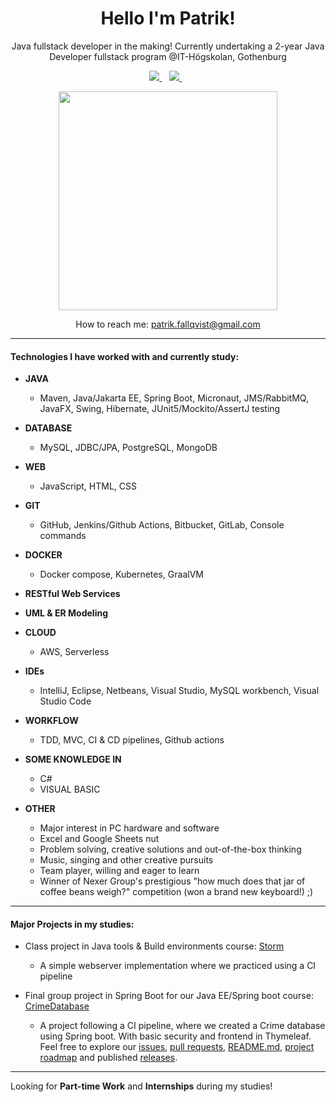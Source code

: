<h1 align='center'>
  Hello I'm Patrik!
</h1>

<p align='center'>
Java fullstack developer in the making!
Currently undertaking a 2-year Java Developer fullstack program @IT-Högskolan, Gothenburg
</p>
 
<p align='center'>
  <a href="https://www.linkedin.com/in/patrik-fallqvist/">
    <img src="https://img.shields.io/badge/linkedin-%230077B5.svg?&style=for-the-badge&logo=linkedin&logoColor=white" />
  </a>&nbsp;&nbsp;
  <a href='mailto:patrik.fallqvist@gmail.com'>
    <img src="https://img.shields.io/badge/Gmail-D14836?style=for-the-badge&logo=gmail&logoColor=white" />
  </a>&nbsp;&nbsp;
</p>
  
<p align='center'>
  <a href="#"><img src="https://github-readme-stats.vercel.app/api?username=lordrekishi&show_icons=true&count_private=true&theme=dark" width="350"></a>
</p>

<p align='center'>
How to reach me: <a href='mailto:patrik.fallqvist@gmail.com'>patrik.fallqvist@gmail.com</a>
</p>

---

#### Technologies I have worked with and currently study:

- **JAVA**
  - Maven, Java/Jakarta EE, Spring Boot, Micronaut, JMS/RabbitMQ, JavaFX, Swing, Hibernate, JUnit5/Mockito/AssertJ testing

- **DATABASE**
  - MySQL, JDBC/JPA, PostgreSQL, MongoDB

- **WEB**
  - JavaScript, HTML, CSS

- **GIT**
  - GitHub, Jenkins/Github Actions, Bitbucket, GitLab, Console commands

- **DOCKER**
  - Docker compose, Kubernetes, GraalVM

- **RESTful Web Services**

- **UML & ER Modeling**

- **CLOUD**
  - AWS, Serverless

- **IDEs**
  - IntelliJ, Eclipse, Netbeans, Visual Studio, MySQL workbench, Visual Studio Code

- **WORKFLOW**
  - TDD, MVC, CI & CD pipelines, Github actions

- **SOME KNOWLEDGE IN**
  - C#
  - VISUAL BASIC

- **OTHER**
  - Major interest in PC hardware and software
  - Excel and Google Sheets nut
  - Problem solving, creative solutions and out-of-the-box thinking
  - Music, singing and other creative pursuits
  - Team player, willing and eager to learn
  - Winner of Nexer Group's prestigious "how much does that jar of coffee beans weigh?" competition (won a brand new keyboard!) ;)

---

#### Major Projects in my studies:
- Class project in Java tools & Build environments course: [Storm](https://github.com/fungover/storm)
  - A simple webserver implementation where we practiced using a CI pipeline

- Final group project in Spring Boot for our Java EE/Spring boot course: [CrimeDatabase](https://github.com/Patlenlix/CrimeDatabase)
  - A project following a CI pipeline, where we created a Crime database using Spring boot. With basic security and frontend in Thymeleaf. Feel free to explore our [issues](https://github.com/Patlenlix/CrimeDatabase/issues), [pull requests](https://github.com/Patlenlix/CrimeDatabase/pulls), [README.md](https://github.com/Patlenlix/CrimeDatabase/blob/main/README.md), [project roadmap](https://github.com/orgs/Patlenlix/projects/1) and published [releases](https://github.com/Patlenlix/CrimeDatabase/releases).

---

Looking for **Part-time Work** and **Internships** during my studies!
